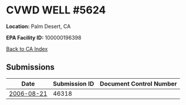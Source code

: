 # CVWD WELL #5624

**Location:** Palm Desert, CA

**EPA Facility ID:** 100000196398

[Back to CA Index](../../index.md)

## Submissions

| Date | Submission ID | Document Control Number |
|------|--------------|-------------------------|
| [2006-08-21](submissions/46318.md) | 46318 |  |
